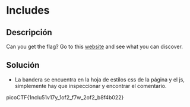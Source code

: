# Includes

## Descripción
Can you get the flag? Go to this [website](http://saturn.picoctf.net:57833/) and see what you can discover.

## Solución
- La bandera se encuentra en la hoja de estilos css de la página y el js, simplemente hay que inspeccionar y encontrar el comentario.

picoCTF{1nclu51v17y_1of2_f7w_2of2_b8f4b022}